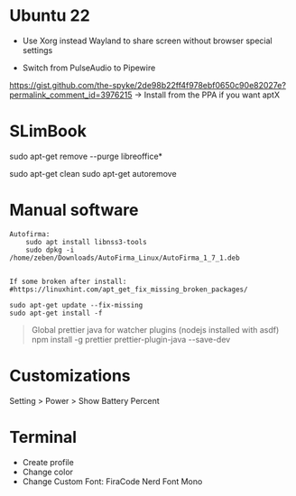 Ubuntu 22
=================

- Use Xorg instead Wayland to share screen without browser special settings

- Switch from PulseAudio to Pipewire

https://gist.github.com/the-spyke/2de98b22ff4f978ebf0650c90e82027e?permalink_comment_id=3976215
 -> Install from the PPA if you want aptX


SLimBook
=================

sudo apt-get remove --purge libreoffice\*

sudo apt-get clean
sudo apt-get autoremove



Manual software
==================

	Autofirma:
	    sudo apt install libnss3-tools
		sudo dpkg -i /home/zeben/Downloads/AutoFirma_Linux/AutoFirma_1_7_1.deb


	If some broken after install:
    #https://linuxhint.com/apt_get_fix_missing_broken_packages/

	sudo apt-get update --fix-missing
    sudo apt-get install -f

> Global prettier java for watcher plugins (nodejs installed with asdf)
  npm install -g prettier prettier-plugin-java --save-dev

Customizations
===================
 Setting > Power > Show Battery Percent


Terminal
===================

- Create profile
- Change color
- Change Custom Font: FiraCode Nerd Font Mono
